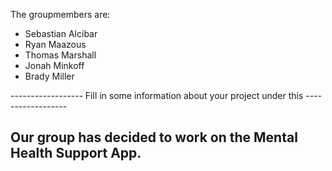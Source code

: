 The groupmembers are:
- Sebastian Alcibar
- Ryan Maazous
- Thomas Marshall
- Jonah Minkoff
- Brady Miller


------------------ Fill in some information about your project under this ------------------
## Our group has decided to work on the Mental Health Support App.
